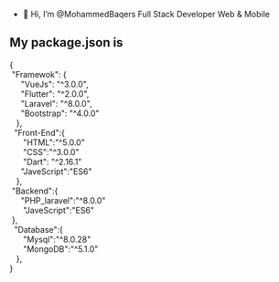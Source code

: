 - 👋 Hi, I’m @MohammedBaqers Full Stack Developer Web & Mobile
## My package.json is
{ 
<br>
&nbsp;"Framewok": {<br>
&nbsp;&nbsp;&nbsp;&nbsp;&nbsp;"VueJs": "^3.0.0",<br>
&nbsp;&nbsp;&nbsp;&nbsp;&nbsp;"Flutter": "^2.0.0",<br>
&nbsp;&nbsp;&nbsp;&nbsp;&nbsp;"Laravel": "^8.0.0",<br>
&nbsp;&nbsp;&nbsp;&nbsp;&nbsp;"Bootstrap": "^4.0.0"<br>
 &nbsp;  &nbsp;},<br>
 &nbsp; "Front-End":{<br>
  &nbsp;&nbsp;&nbsp;&nbsp;&nbsp;  "HTML":"^5.0.0"<br>
  &nbsp;&nbsp;&nbsp;&nbsp;&nbsp;  "CSS":"^3.0.0"<br>
   &nbsp;&nbsp;&nbsp;&nbsp;&nbsp; "Dart": "^2.16.1"<br>
   &nbsp;&nbsp;&nbsp;&nbsp;&nbsp;"JaveScript":"ES6"<br>
 &nbsp;  &nbsp;},<br>
  &nbsp;"Backend":{<br>
    &nbsp;&nbsp;&nbsp;&nbsp;&nbsp;"PHP_laravel":"^8.0.0"<br>
   &nbsp;&nbsp;&nbsp;&nbsp;&nbsp; "JaveScript":"ES6"<br>
  &nbsp;},<br>
  &nbsp; "Database":{<br>
 &nbsp;&nbsp;&nbsp;&nbsp;&nbsp;   "Mysql":"^8.0.28"<br>
   &nbsp;&nbsp;&nbsp;&nbsp;&nbsp; "MongoDB":"^5.1.0"<br>
 &nbsp;&nbsp; },<br>
}<br>
